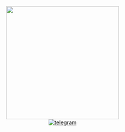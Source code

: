 <div id="header" align="center">
  <img src="https://media3.giphy.com/media/v1.Y2lkPTc5MGI3NjExMTMzcDdoZmFkY2RtNzRkazZneGJuY2JlczUybm14emF5MnpiM2Z3dyZlcD12MV9pbnRlcm5hbF9naWZfYnlfaWQmY3Q9Zw/OumCa12QC9CIvBe2c1/giphy.gif" width="300"/>
</div>

<div id="socials" align="center">
<a href="https://t.me/elgiz1991"><img src="https://img.shields.io/badge/telegram-blue?style=for-the-badge&logo=telegram&logoColor=white" alt="telegram"></a>
  
</div>


